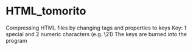 # HTML_tomorito

  Compressing HTML files by changing tags and properties to keys
  Key: 1 special and 2 numeric characters (e.g. \21)
  The keys are burned into the program
